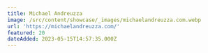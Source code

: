 ```yaml
---
title: Michael Andreuzza
image: /src/content/showcase/_images/michaelandreuzza.com.webp
url: 'https://michaelandreuzza.com/'
featured: 20
dateAdded: 2023-05-15T14:57:35.000Z
---
```


